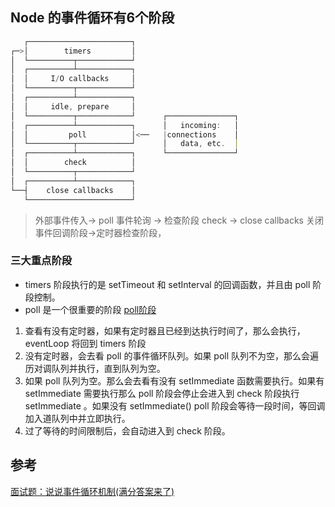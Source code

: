 ## Node 的事件循环有6个阶段
``` js
   ┌───────────────────────┐
┌─>│        timers         │
│  └──────────┬────────────┘
│  ┌──────────┴────────────┐
│  │     I/O callbacks     │
│  └──────────┬────────────┘
│  ┌──────────┴────────────┐
│  │     idle, prepare     │
│  └──────────┬────────────┘      ┌───────────────┐
│  ┌──────────┴────────────┐      │   incoming:   │
│  │         poll          │<──   |connections    │
│  └──────────┬────────────┘      │   data, etc.  │
│  ┌──────────┴────────────┐      └───────────────┘
│  │        check          │
│  └──────────┬────────────┘
│  ┌──────────┴────────────┐
└──┤    close callbacks    │
   └───────────────────────┘
```
> 外部事件传入-> poll 事件轮询 -> 检查阶段 check -> close callbacks 关闭事件回调阶段->定时器检查阶段，



### 三大重点阶段
* timers 阶段执行的是 setTimeout 和 setInterval 的回调函数，并且由 poll 阶段控制。
* poll 是一个很重要的阶段
[poll阶段](./img/poll阶段.jpg)
1. 查看有没有定时器，如果有定时器且已经到达执行时间了，那么会执行，eventLoop 将回到 timers 阶段
2. 没有定时器，会去看 poll 的事件循环队列。如果 poll 队列不为空，那么会遍历对调队列并执行，直到队列为空。
3. 如果 poll 队列为空。那么会去看有没有 setImmediate 函数需要执行。如果有 setImmediate 需要执行那么 poll 阶段会停止会进入到 check 阶段执行 setImmediate 。如果没有 setImmediate() poll 阶段会等待一段时间，等回调加入道队列中并立即执行。
4. 过了等待的时间限制后，会自动进入到 check 阶段。




## 参考
[面试题：说说事件循环机制(满分答案来了)](https://juejin.cn/post/6844904079353708557#heading-5)

